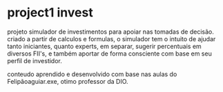 # project1 invest
projeto simulador de investimentos para apoiar nas tomadas de decisão.
criado a partir de calculos e formulas, o simulador tem o intuito de ajudar tanto iniciantes, quanto experts, em separar, sugerir percentuais em diversos FII's, e também aportar de forma consciente com base em seu perfil de investidor.

conteudo aprendido e desenvolvido com base nas aulas do Felipãoaguiar.exe, otimo professor da DIO.
